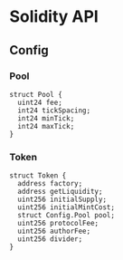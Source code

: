 # Solidity API

## Config

### Pool

```solidity
struct Pool {
  uint24 fee;
  int24 tickSpacing;
  int24 minTick;
  int24 maxTick;
}
```

### Token

```solidity
struct Token {
  address factory;
  address getLiquidity;
  uint256 initialSupply;
  uint256 initialMintCost;
  struct Config.Pool pool;
  uint256 protocolFee;
  uint256 authorFee;
  uint256 divider;
}
```

